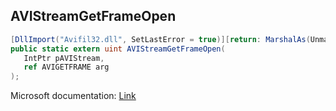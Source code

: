 ## AVIStreamGetFrameOpen

```csharp
[DllImport("Avifil32.dll", SetLastError = true)][return: MarshalAs(UnmanagedType.U4)]
public static extern uint AVIStreamGetFrameOpen(
   IntPtr pAVIStream,
   ref AVIGETFRAME arg
);
```

Microsoft documentation: [Link](https://docs.microsoft.com/en-us/windows/win32/api/vfw/nf-vfw-avistreamgetframeopen)
